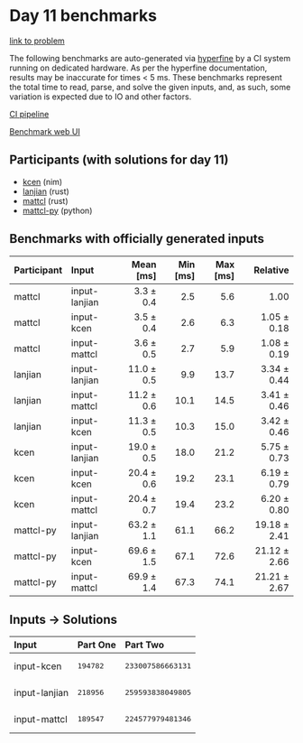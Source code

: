 # Day 11 benchmarks

[link to problem](https://adventofcode.com/2024/day/11)

The following benchmarks are auto-generated via
[hyperfine](https://github.com/sharkdp/hyperfine) by a CI system running on
dedicated hardware. As per the hyperfine documentation, results may be
inaccurate for times < 5 ms. These benchmarks represent the total time to read,
parse, and solve the given inputs, and, as such, some variation is expected due
to IO and other factors.

[CI pipeline](http://ci.papercode.net:8080/teams/main/pipelines/aoc2024)

[Benchmark web UI](https://aoc.ancalagon.black)


## Participants (with solutions for day 11)

- [kcen](https://github.com/kcen/aoc2024) (nim)
- [lanjian](https://github.com/lanjian/aoc-2024) (rust)
- [mattcl](https://github.com/mattcl/aoc2024) (rust)
- [mattcl-py](https://github.com/mattcl/aoc2024-py) (python)


## Benchmarks with officially generated inputs

| Participant | Input | Mean [ms] | Min [ms] | Max [ms] | Relative |
|:---|:---|---:|---:|---:|---:|
| mattcl | input-lanjian | 3.3 ± 0.4 | 2.5 | 5.6 | 1.00 |
| mattcl | input-kcen | 3.5 ± 0.4 | 2.6 | 6.3 | 1.05 ± 0.18 |
| mattcl | input-mattcl | 3.6 ± 0.5 | 2.7 | 5.9 | 1.08 ± 0.19 |
| lanjian | input-lanjian | 11.0 ± 0.5 | 9.9 | 13.7 | 3.34 ± 0.44 |
| lanjian | input-mattcl | 11.2 ± 0.6 | 10.1 | 14.5 | 3.41 ± 0.46 |
| lanjian | input-kcen | 11.3 ± 0.5 | 10.3 | 15.0 | 3.42 ± 0.46 |
| kcen | input-lanjian | 19.0 ± 0.5 | 18.0 | 21.2 | 5.75 ± 0.73 |
| kcen | input-kcen | 20.4 ± 0.6 | 19.2 | 23.1 | 6.19 ± 0.79 |
| kcen | input-mattcl | 20.4 ± 0.7 | 19.4 | 23.2 | 6.20 ± 0.80 |
| mattcl-py | input-lanjian | 63.2 ± 1.1 | 61.1 | 66.2 | 19.18 ± 2.41 |
| mattcl-py | input-kcen | 69.6 ± 1.5 | 67.1 | 72.6 | 21.12 ± 2.66 |
| mattcl-py | input-mattcl | 69.9 ± 1.4 | 67.3 | 74.1 | 21.21 ± 2.67 |


## Inputs -> Solutions

| Input | Part One | Part Two |
|:---|:---|:---|
|input-kcen|<pre>194782</pre>|<pre>233007586663131</pre>|
|input-lanjian|<pre>218956</pre>|<pre>259593838049805</pre>|
|input-mattcl|<pre>189547</pre>|<pre>224577979481346</pre>|